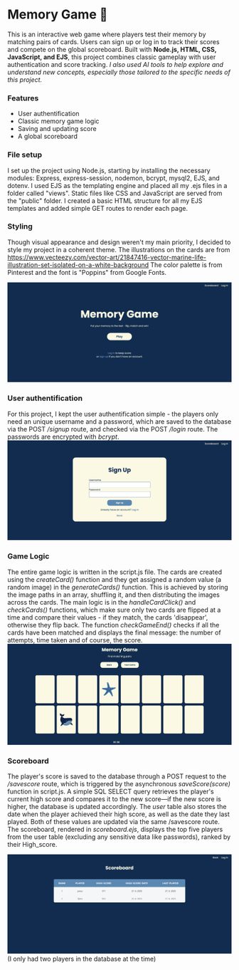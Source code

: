 # Memory Game 🧠
This is an interactive web game where players test their memory by matching pairs of cards. Users can sign up or log in to track their scores and compete on the global scoreboard.
Built with **Node.js, HTML, CSS, JavaScript, and EJS**, this project combines classic gameplay with user authentication and score tracking.
*I also used AI tools to help explore and understand new concepts, especially those tailored to the specific needs of this project.*

### Features
- User authentification
- Classic memory game logic
- Saving and updating score
- A global scoreboard

### File setup
I set up the project using Node.js, starting by installing the necessary modules: Express, express-session, nodemon, bcrypt, mysql2, EJS, and dotenv. I used EJS as the templating engine and placed all my .ejs files in a folder called "views". Static files like CSS and JavaScript are served from the "public" folder. I created a basic HTML structure for all my EJS templates and added simple GET routes to render each page.

### Styling
Though visual appearance and design weren't my main priority, I decided to style my project in a coherent theme. The illustrations on the cards are from https://www.vecteezy.com/vector-art/21847416-vector-marine-life-illustration-set-isolated-on-a-white-background The color palette is from Pinterest and the font is "Poppins" from Google Fonts.

![Screenshot of the project interface](assets/screenshot1.png)

### User authentification
For this project, I kept the user authentification simple - the players only need an unique username and a password, which are saved to the database via the POST */signup* route, and checked via the POST */login* route. The passwords are encrypted with *bcrypt*.
![Screenshot of the project interface](assets/screenshot2.png)

### Game Logic
The entire game logic is written in the script.js file. The cards are created using the *createCard()* function and they get assigned a random value (a random image) in the *generateCards()* function. This is achieved by storing the image paths in an array, shuffling it, and then distributing the images across the cards.
The main logic is in the *handleCardClick()* and *checkCards()* functions, which make sure only two cards are flipped at a time and compare their values - if they match, the cards 'disappear', otherwise they flip back. 
The function *checkGameEnd()* checks if all the cards have been matched and displays the final message: the number of attempts, time taken and of course, the score.
![Screenshot of the project interface](assets/screenshot3.png)

### Scoreboard
The player's score is saved to the database through a POST request to the */savescore* route, which is triggered by the asynchronous *saveScore(score)* function in script.js. A simple SQL SELECT query retrieves the player's current high score and compares it to the new score—if the new score is higher, the database is updated accordingly.
The *user* table also stores the date when the player achieved their high score, as well as the date they last played. Both of these values are updated via the same /savescore route.
The scoreboard, rendered in *scoreboard.ejs*, displays the top five players from the user table (excluding any sensitive data like passwords), ranked by their High_score.

![Screenshot of the project interface](assets/screenshot4.png)
(I only had two players in the database at the time)


